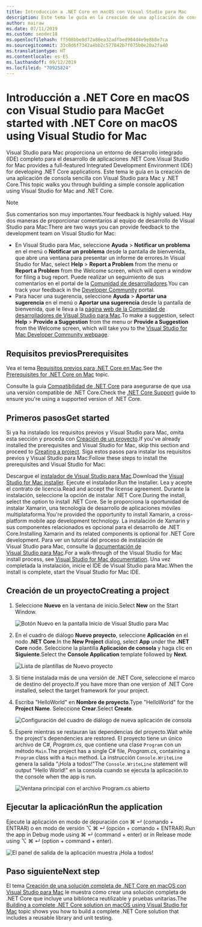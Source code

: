 ```yaml
---
title: Introducción a .NET Core en macOS con Visual Studio para Mac
description: Este tema le guía en la creación de una aplicación de consola sencilla con Visual Studio para Mac y .NET Core.
author: mairaw
ms.date: 07/11/2019
ms.custom: seodec18
ms.openlocfilehash: ff508bbe8d72a88ea32adfbed984d4e9e8b8e7ca
ms.sourcegitcommit: 33c8d6f7342a4bb2c577842b7f075b0e20a2fa40
ms.translationtype: HT
ms.contentlocale: es-ES
ms.lasthandoff: 09/12/2019
ms.locfileid: "70925824"
---
```

# <a name="get-started-with-net-core-on-macos-using-visual-studio-for-mac"></a><span data-ttu-id="61019-103">Introducción a .NET Core en macOS con Visual Studio para Mac</span><span class="sxs-lookup"><span data-stu-id="61019-103">Get started with .NET Core on macOS using Visual Studio for Mac</span></span>

<span data-ttu-id="61019-104">Visual Studio para Mac proporciona un entorno de desarrollo integrado (IDE) completo para el desarrollo de aplicaciones .NET Core.</span><span class="sxs-lookup"><span data-stu-id="61019-104">Visual Studio for Mac provides a full-featured Integrated Development Environment (IDE) for developing .NET Core applications.</span></span> <span data-ttu-id="61019-105">Este tema le guía en la creación de una aplicación de consola sencilla con Visual Studio para Mac y .NET Core.</span><span class="sxs-lookup"><span data-stu-id="61019-105">This topic walks you through building a simple console application using Visual Studio for Mac and .NET Core.</span></span>

> [!NOTE]
> <span data-ttu-id="61019-106">Sus comentarios son muy importantes.</span><span class="sxs-lookup"><span data-stu-id="61019-106">Your feedback is highly valued.</span></span> <span data-ttu-id="61019-107">Hay dos maneras de proporcionar comentarios al equipo de desarrollo de Visual Studio para Mac:</span><span class="sxs-lookup"><span data-stu-id="61019-107">There are two ways you can provide feedback to the development team on Visual Studio for Mac:</span></span>
>
> * <span data-ttu-id="61019-108">En Visual Studio para Mac, seleccione **Ayuda** > **Notificar un problema** en el menú o **Notificar un problema** desde la pantalla de bienvenida, que abre una ventana para presentar un informe de errores.</span><span class="sxs-lookup"><span data-stu-id="61019-108">In Visual Studio for Mac, select **Help** > **Report a Problem** from the menu or **Report a Problem** from the Welcome screen, which will open a window for filing a bug report.</span></span> <span data-ttu-id="61019-109">Puede realizar un seguimiento de sus comentarios en el portal de la [Comunidad de desarrolladores](https://developercommunity.visualstudio.com/spaces/8/index.html).</span><span class="sxs-lookup"><span data-stu-id="61019-109">You can track your feedback in the [Developer Community](https://developercommunity.visualstudio.com/spaces/8/index.html) portal.</span></span>
> * <span data-ttu-id="61019-110">Para hacer una sugerencia, seleccione **Ayuda** > **Aportar una sugerencia** en el menú o **Aportar una sugerencia** desde la pantalla de bienvenida, que le lleva a la [página web de la Comunidad de desarrolladores de Visual Studio para Mac](https://developercommunity.visualstudio.com/content/idea/post.html?space=41).</span><span class="sxs-lookup"><span data-stu-id="61019-110">To make a suggestion, select **Help** > **Provide a Suggestion** from the menu or **Provide a Suggestion** from the Welcome screen, which will take you to the [Visual Studio for Mac Developer Community webpage](https://developercommunity.visualstudio.com/content/idea/post.html?space=41).</span></span>

## <a name="prerequisites"></a><span data-ttu-id="61019-111">Requisitos previos</span><span class="sxs-lookup"><span data-stu-id="61019-111">Prerequisites</span></span>

<span data-ttu-id="61019-112">Vea el tema [Requisitos previos para .NET Core en Mac](../macos-prerequisites.md).</span><span class="sxs-lookup"><span data-stu-id="61019-112">See the [Prerequisites for .NET Core on Mac](../macos-prerequisites.md) topic.</span></span>

<span data-ttu-id="61019-113">Consulte la guía [Compatibilidad de .NET Core](https://docs.microsoft.com/visualstudio/mac/net-core-support?view=vsmac-2019) para asegurarse de que usa una versión compatible de .NET Core.</span><span class="sxs-lookup"><span data-stu-id="61019-113">Check the [.NET Core Support](https://docs.microsoft.com/visualstudio/mac/net-core-support?view=vsmac-2019) guide to ensure you're using a supported version of .NET Core.</span></span>

## <a name="get-started"></a><span data-ttu-id="61019-114">Primeros pasos</span><span class="sxs-lookup"><span data-stu-id="61019-114">Get started</span></span>

<span data-ttu-id="61019-115">Si ya ha instalado los requisitos previos y Visual Studio para Mac, omita esta sección y proceda con [Creación de un proyecto](#creating-a-project).</span><span class="sxs-lookup"><span data-stu-id="61019-115">If you've already installed the prerequisites and Visual Studio for Mac, skip this section and proceed to [Creating a project](#creating-a-project).</span></span> <span data-ttu-id="61019-116">Siga estos pasos para instalar los requisitos previos y Visual Studio para Mac:</span><span class="sxs-lookup"><span data-stu-id="61019-116">Follow these steps to install the prerequisites and Visual Studio for Mac:</span></span>

<span data-ttu-id="61019-117">Descargue el [instalador de Visual Studio para Mac](https://visualstudio.microsoft.com/vs/mac/?utm_medium=microsoft&utm_source=docs.microsoft.com&utm_campaign=inline+link).</span><span class="sxs-lookup"><span data-stu-id="61019-117">Download the [Visual Studio for Mac installer](https://visualstudio.microsoft.com/vs/mac/?utm_medium=microsoft&utm_source=docs.microsoft.com&utm_campaign=inline+link).</span></span> <span data-ttu-id="61019-118">Ejecute el instalador.</span><span class="sxs-lookup"><span data-stu-id="61019-118">Run the installer.</span></span> <span data-ttu-id="61019-119">Lea y acepte el contrato de licencia.</span><span class="sxs-lookup"><span data-stu-id="61019-119">Read and accept the license agreement.</span></span> <span data-ttu-id="61019-120">Durante la instalación, seleccione la opción de instalar .NET Core.</span><span class="sxs-lookup"><span data-stu-id="61019-120">During the install, select the option to install .NET Core.</span></span> <span data-ttu-id="61019-121">Se le proporciona la oportunidad de instalar Xamarin, una tecnología de desarrollo de aplicaciones móviles multiplataforma.</span><span class="sxs-lookup"><span data-stu-id="61019-121">You're provided the opportunity to install Xamarin, a cross-platform mobile app development technology.</span></span> <span data-ttu-id="61019-122">La instalación de Xamarin y sus componentes relacionados es opcional para el desarrollo de .NET Core.</span><span class="sxs-lookup"><span data-stu-id="61019-122">Installing Xamarin and its related components is optional for .NET Core development.</span></span> <span data-ttu-id="61019-123">Para ver un tutorial del proceso de instalación de Visual Studio para Mac, consulte la [documentación de Visual Studio para Mac](/visualstudio/mac/).</span><span class="sxs-lookup"><span data-stu-id="61019-123">For a walk-through of the Visual Studio for Mac install process, see [Visual Studio for Mac documentation](/visualstudio/mac/).</span></span> <span data-ttu-id="61019-124">Una vez completada la instalación, inicie el IDE de Visual Studio para Mac.</span><span class="sxs-lookup"><span data-stu-id="61019-124">When the install is complete, start the Visual Studio for Mac IDE.</span></span>

## <a name="creating-a-project"></a><span data-ttu-id="61019-125">Creación de un proyecto</span><span class="sxs-lookup"><span data-stu-id="61019-125">Creating a project</span></span>

1. <span data-ttu-id="61019-126">Seleccione **Nuevo** en la ventana de inicio.</span><span class="sxs-lookup"><span data-stu-id="61019-126">Select **New** on the Start Window.</span></span>

   ![Botón Nuevo en la pantalla Inicio de Visual Studio para Mac](./media/using-on-mac-vs/visual-studio-mac-new-project.png)

1. <span data-ttu-id="61019-128">En el cuadro de diálogo **Nuevo proyecto**, seleccione **Aplicación** en el nodo **.NET Core**.</span><span class="sxs-lookup"><span data-stu-id="61019-128">In the **New Project** dialog, select **App** under the **.NET Core** node.</span></span> <span data-ttu-id="61019-129">Seleccione la plantilla **Aplicación de consola** y haga clic en **Siguiente**.</span><span class="sxs-lookup"><span data-stu-id="61019-129">Select the **Console Application** template followed by **Next**.</span></span>

   ![Lista de plantillas de Nuevo proyecto](./media/using-on-mac-vs/visual-studio-mac-new-dialog.png)

1. <span data-ttu-id="61019-131">Si tiene instalada más de una versión de .NET Core, seleccione el marco de destino del proyecto.</span><span class="sxs-lookup"><span data-stu-id="61019-131">If you have more than one version of .NET Core installed, select the target framework for your project.</span></span>

1. <span data-ttu-id="61019-132">Escriba "HelloWorld" en **Nombre de proyecto**.</span><span class="sxs-lookup"><span data-stu-id="61019-132">Type "HelloWorld" for the **Project Name**.</span></span> <span data-ttu-id="61019-133">Seleccione **Crear**.</span><span class="sxs-lookup"><span data-stu-id="61019-133">Select **Create**.</span></span>

   ![Configuración del cuadro de diálogo de nueva aplicación de consola](./media/using-on-mac-vs/visual-studio-mac-new-options.png)

1. <span data-ttu-id="61019-135">Espere mientras se restauran las dependencias del proyecto.</span><span class="sxs-lookup"><span data-stu-id="61019-135">Wait while the project's dependencies are restored.</span></span> <span data-ttu-id="61019-136">El proyecto tiene un único archivo de C#, *Program.cs*, que contiene una clase `Program` con un método `Main`.</span><span class="sxs-lookup"><span data-stu-id="61019-136">The project has a single C# file, *Program.cs*, containing a `Program` class with a `Main` method.</span></span> <span data-ttu-id="61019-137">La instrucción `Console.WriteLine` genera la salida "¡Hola a todos!"</span><span class="sxs-lookup"><span data-stu-id="61019-137">The `Console.WriteLine` statement will output "Hello World!"</span></span> <span data-ttu-id="61019-138">en la consola cuando se ejecuta la aplicación.</span><span class="sxs-lookup"><span data-stu-id="61019-138">to the console when the app is run.</span></span>

   ![Ventana principal con el archivo Program.cs abierto](./media/using-on-mac-vs/visual-studio-mac-editor.png)

## <a name="run-the-application"></a><span data-ttu-id="61019-140">Ejecutar la aplicación</span><span class="sxs-lookup"><span data-stu-id="61019-140">Run the application</span></span>

<span data-ttu-id="61019-141">Ejecute la aplicación en modo de depuración con ⌘ ↵ (comando + ENTRAR) o en modo de versión ⌥ ⌘ ↵ (opción + comando + ENTRAR).</span><span class="sxs-lookup"><span data-stu-id="61019-141">Run the app in Debug mode using ⌘ ↵ (command + enter) or in Release mode using ⌥ ⌘ ↵ (option + command + enter).</span></span>

![El panel de salida de la aplicación muestra ¡Hola a todos!](./media/using-on-mac-vs/visual-studio-mac-output.png)

## <a name="next-step"></a><span data-ttu-id="61019-143">Paso siguiente</span><span class="sxs-lookup"><span data-stu-id="61019-143">Next step</span></span>

<span data-ttu-id="61019-144">El tema [Creación de una solución completa de .NET Core en macOS con Visual Studio para Mac](using-on-mac-vs-full-solution.md) le muestra cómo crear una solución completa de .NET Core que incluye una biblioteca reutilizable y pruebas unitarias.</span><span class="sxs-lookup"><span data-stu-id="61019-144">The [Building a complete .NET Core solution on macOS using Visual Studio for Mac](using-on-mac-vs-full-solution.md) topic shows you how to build a complete .NET Core solution that includes a reusable library and unit testing.</span></span>
